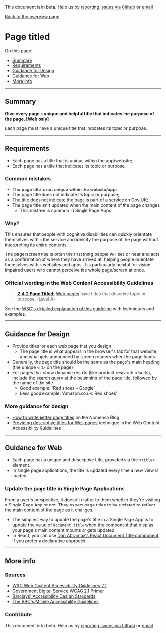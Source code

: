 This document is in beta. Help us by [reporting issues via Github](https://github.com/theappbusiness/accessibility-guidelines) or [email](mailto:jeanfrancois@theappbusiness.com)

[Back to the overview page](./../index.html)

# Page titled

On this page:
* [Summary](#summary)
* [Requirements](#requirements)
* [Guidance for Design](#guidance-for-design)
* [Guidance for Web](#guidance-for-web)
* [More info](#more-info)

---

## Summary

**Give every page a unique and helpful title that indicates the purpose of the page. [Web only]**

Each page must have a unique title that indicates its topic or purpose.

---

## Requirements

* Each page has a title that is unique within the app/website;
* Each page has a title that indicates its topic or purpose.

### Common mistakes

* The page title is not unique within the website/app;
* The page title does not indicate its topic or purpose;
* The title does not indicate the page is part of a service on Gov.UK;
* The page title isn't updated when the main content of the page changes
  * This mistake is common in Single Page Apps

### Why?

This ensures that people with cognitive disabilities can quickly orientate themselves within the service and identify the purpose of the page without interpreting its entire contents.

The page/screen title is often the first thing people will see or hear and acts as a confirmation of where they have arrived at, helping people orientate themselves within websites and apps. It is particularly helpful for vision impaired users who cannot perceive the whole page/screen at once.

### Official wording in the Web Content Accessibility Guidelines

> [**2.4.2 Page Titled:**](https://www.w3.org/TR/UNDERSTANDING-WCAG20/navigation-mechanisms-title.html) [Web pages](https://www.w3.org/TR/UNDERSTANDING-WCAG20/navigation-mechanisms-title.html#webpagedef) have titles that describe topic or purpose. (Level A)

See the [W3C's detailed explanation of this guideline](https://www.w3.org/TR/UNDERSTANDING-WCAG20/navigation-mechanisms-title.html) with techniques and examples.

---

## Guidance for Design

* Provide titles for each web page that you design
  * The page title is what appears in the browser's tab for that website, and what gets announced by screen readers when the page loads
* Generally, the page title should be the same as the page's main heading (the unique `<h1>` on the page)
* For pages that show dynamic results (like product research results), include the search query at the beginning of the page title, followed by the name of the site
  * Good example: 'Red shoes – Google'
  * Less good example: 'Amazon.co.uk: Red shoes'

### More guidance for design

* [How to write better page titles](https://www.nomensa.com/blog/2013/how-to-write-better-page-titles) on the Nomensa Blog
* [Providing descriptive titles for Web pages](https://www.w3.org/TR/2016/NOTE-WCAG20-TECHS-20161007/G88) technique in the Web Content Accessibility Guidelines

---

## Guidance for Web

* Each page has a unique and descriptive title, provided via the `<title>` element.
* In single page applications, the title is updated every time a new view is loaded.

### Update the page title in Single Page Applications

From a user's perspective, it doesn't matter to them whether they're visiting a Single Page App or not. They expect page titles to be updated to reflect the main content of the page as it changes.

* The simplest way to update the page's title in a Single Page App is to update the value of `document.title` when the component that displas your page's main content mounts or gets updated.
* In React, you can use [Dan Abramov's React Document Title component](https://github.com/gaearon/react-document-title) if you prefer a declarative approach.

---

## More info

### Sources

* [W3C Web Content Accessibility Guidelines 2.1](https://www.w3.org/TR/WCAG21/)
* [Government Digital Service WCAG 2.1 Primer](https://alphagov.github.io/wcag-primer/)
* [Barclays' Accessibility Design Standards](https://home.barclays/who-we-are/our-suppliers/our-requirements-of-external-suppliers/)
* [The BBC's Mobile Accessibility Guidelines](https://www.bbc.co.uk/guidelines/futuremedia/accessibility/mobile/summary)

### Contribute

This document is in beta. Help us by [reporting issues via Github](https://github.com/theappbusiness/accessibility-guidelines) or [email](mailto:jeanfrancois@theappbusiness.com)




